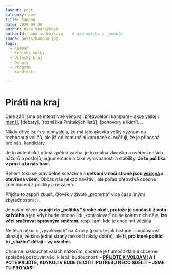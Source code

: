 ```yaml
---
layout: post
category: post
title: Kampaň   
date: 2020-09-30
author: Hana Vodrážková
authorId: hana.vodrazkova    # uid nekoho z _people
image: posts/kampan.jpg
tags:
  - Kampaň
  - Krajské volby
  - Ústecký kraj
  - Debaty
  - Program
  - Kandidáti
  
---
```


# Piráti na kraj


Celé září jsme se intenzivně věnovali předvolební kampani – [akce velké](https://youtu.be/aqSg1t0I_P0) i [menší](https://youtu.be/nDoTiOjuFh0), [debaty], [roznáška Pirátských listů], [pohovory s lidmi]….

Nikdy dříve jsem si nemyslela, že má tato aktivita velký význam na rozhodnutí voličů, ale již od komunální kampaně si ověřuji, že je přínosná pro nás, kandidáty.

Je to autentická přímá zpětná vazba, je to reálná zkouška a ověření našich názorů a postojů, argumentace a také vyrovnanosti a stability. 
**Je to politika v praxi a ta nás baví.**

Během toku se pravidelně scházíme a **setkání v naší straně jsou [veřejná](https://calendar.google.com/calendar/u/1?cid=cGlyYXRpa2FkYW5AZ21haWwuY29t) a otevřená všem**. Občas nás někdo navštíví, ale pořád přetrvává obecné znechucení z politiky a nezájem. 

Přijďte to aspoň zkusit, člověk v životě „promrhá“ více času jinými zbytečnostmi :).

Je naším cílem **zapojit do „politiky“ široké okolí, protože je součástí života každého** a jen když bude mnoho lidí „kontrolovat“ co se kolem nich děje, **lze věci směrovat
správným směrem**, resp. tam, kde je chce mít většina. 

Ne těch několik „vyvolených“ na 4 roky (protože jak historie i současnost ukazuje, většina jedné strany nekončí nikdy dobře), ale **ti, pro které politici tu „službu“ dělají
– vy všichni.**

Chceme naslouchat vašich názorům, chceme je tlumočit dále a chceme společně posouvat věci k lepší budoucnosti – **[PŘIJĎTE K VOLBÁM!](https://youtu.be/g1OJcQTKC6w7) 
A I POTÉ PŘIJĎTE, KDYKOLIV BUDETE CÍTIT POTŘEBU NĚCO SDĚLIT – JSME TU PRO VÁS!**
